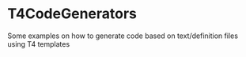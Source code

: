 # T4CodeGenerators

Some examples on how to generate code based on text/definition files using T4 templates
